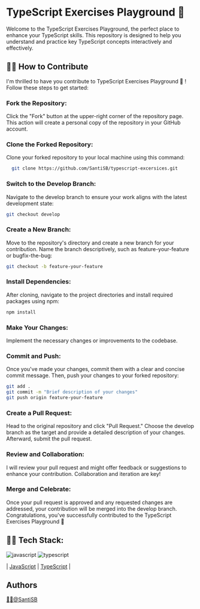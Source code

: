 # TypeScript Exercises Playground 🚀

Welcome to the TypeScript Exercises Playground, the perfect place to enhance your TypeScript skills. This repository is designed to help you understand and practice key TypeScript concepts interactively and effectively.

## 👨‍💻 How to Contribute

I'm thrilled to have you contribute to TypeScript Exercises Playground 🚀 !
Follow these steps to get started:

### Fork the Repository:

Click the "Fork" button at the upper-right corner of the repository page. This action will create a personal copy of the repository in your GitHub account.

### Clone the Forked Repository:

Clone your forked repository to your local machine using this command:

```bash
  git clone https://github.com/SantiSB/typescript-excersices.git
```

### Switch to the Develop Branch:

Navigate to the develop branch to ensure your work aligns with the latest development state:

```bash
git checkout develop
```

### Create a New Branch:

Move to the repository's directory and create a new branch for your contribution. Name the branch descriptively, such as feature-your-feature or bugfix-the-bug:

```bash
git checkout -b feature-your-feature
```

### Install Dependencies:

After cloning, navigate to the project directories and install required packages using npm:

```bash
npm install
```

### Make Your Changes:

Implement the necessary changes or improvements to the codebase.

### Commit and Push:

Once you've made your changes, commit them with a clear and concise commit message. Then, push your changes to your forked repository:

```bash
git add .
git commit -m "Brief description of your changes"
git push origin feature-your-feature
```

### Create a Pull Request:

Head to the original repository and click "Pull Request." Choose the develop branch as the target and provide a detailed description of your changes. Afterward, submit the pull request.

### Review and Collaboration:

I will review your pull request and might offer feedback or suggestions to enhance your contribution. Collaboration and iteration are key!

### Merge and Celebrate:

Once your pull request is approved and any requested changes are addressed, your contribution will be merged into the develop branch. Congratulations, you've successfully contributed to the TypeScript Exercises Playground 🎉

## 👨‍💻 Tech Stack:
![javascript](https://github.com/SantiSB/typescript-exercises/assets/55597241/478f63cc-fb69-4fbc-bab4-6f27cba11993)
![typescript](https://github.com/SantiSB/typescript-exercises/assets/55597241/eb21518d-cb3e-4bfb-9100-48cd68780174)

| [JavaScript](https://developer.mozilla.org/es/docs/Web/JavaScript)
| [TypeScript](https://www.typescriptlang.org/)
|

## Authors

[🐱‍💻@SantiSB](https://github.com/SantiSB)
